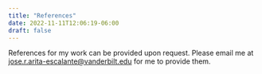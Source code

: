 ```yaml
---
title: "References"
date: 2022-11-11T12:06:19-06:00
draft: false
---
```


References for my work can be provided upon request. Please email me at jose.r.arita-escalante@vanderbilt.edu for me to provide them.
